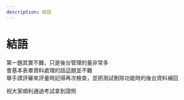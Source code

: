 ```yaml
---
description: 結語
---
```


# 結語
第一題其實不難，只是後台管理的量非常多  
會基本表單資料處理的話這題並不難  
舉手請評審來評量時記得再次檢查，並把測試刪除功能時的後台資料補回  

祝大家順利通過考試拿到證照

